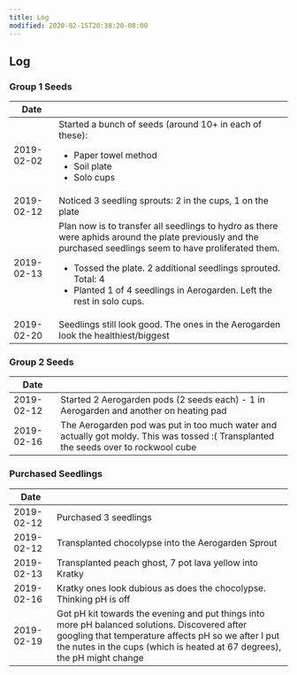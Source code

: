 ```yaml
---
title: Log
modified: 2020-02-15T20:38:20-08:00
---
```


## Log

### Group 1 Seeds

| Date | |
|-|-|
|2019-02-02| Started a bunch of seeds (around 10+ in each of these):<ul><li>Paper towel method</li><li>Soil plate</li><li>Solo cups</li></ul>|
|2019-02-12| Noticed 3 seedling sprouts: 2 in the cups, 1 on the plate|
|2019-02-13| Plan now is to transfer all seedlings to hydro as there were aphids around the plate previously and the purchased seedlings seem to have proliferated them. <ul><li>Tossed the plate. 2 additional seedlings sprouted. Total: 4</li><li>Planted 1 of 4 seedlings in Aerogarden. Left the rest in solo cups.</li></ul> |
|2019-02-20| Seedlings still look good. The ones in the Aerogarden look the healthiest/biggest |


### Group 2 Seeds

| Date | |
|-|-|
|2019-02-12| Started 2 Aerogarden pods (2 seeds each) - 1 in Aerogarden and another on heating pad|
|2019-02-16| The Aerogarden pod was put in too much water and actually got moldy. This was tossed :( Transplanted the seeds over to rockwool cube|

### Purchased Seedlings

| Date | |
|-|-|
| 2019-02-12 | Purchased 3 seedlings|
| 2019-02-12 | Transplanted chocolypse into the Aerogarden Sprout|
| 2019-02-13 | Transplanted peach ghost, 7 pot lava yellow into Kratky |
| 2019-02-16 | Kratky ones look dubious as does the chocolypse. Thinking pH is off |
| 2019-02-19 | Got pH kit towards the evening and put things into more pH balanced solutions. Discovered after googling that temperature affects pH so we after I put the nutes in the cups (which is heated at 67 degrees), the pH might change|